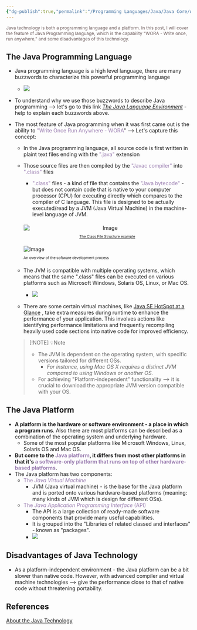 ```yaml
---
{"dg-publish":true,"permalink":"/Programming Languages/Java/Java Core/About Java Technology/","title":"About The Java Technology","noteIcon":"1","updated":"2024-05-04T23:09:17.262+07:00"}
---
```


<span style="color:#6a5858; font-size: 85%;">
Java technology is both a programming language and a platform. In this post, I will cover the feature of Java Programming language, which is the capability "WORA - Write once, run anywhere," and some disadvantages of this technology.</span>

## The Java Programming Language
- Java programming language is a high level language, there are many buzzwords to characterize this powerful programming language
	- ![](https://i.imgur.com/UTy6QiY.png)
- To understand why we use those buzzwords to describe Java programming --> let's go to this link [_The Java Language Environment_](http://www.oracle.com/technetwork/java/langenv-140151.html) - help to explain each buzzwords above.
- The most feature of Java programming when it was first came out is the ability to <span style="color:#9a7db0">"Write Once Run Anywhere - WORA</span>" --> Let's capture this concept:
	- In the Java programming language, all source code is first written in plaint text files ending with the <span style="color:#9a7db0">".java"</span> extension
	- Those source files are then compiled by the <span style="color:#9a7db0">"Javac compiler"</span> into <span style="color:#9a7db0">".class"</span> files 
		- <span style="color:#9a7db0">".class"</span> files - a kind of file that contains the <span style="color:#9a7db0">"Java bytecode"</span> - but does not contain code that is native to your computer processor (CPU) for executing directly which compares to the compiler of C language. This file is designed to be actually executed/read by a JVM (Java Virtual Machine) in the machine-level language of JVM.		
		<div style="text-align: center; margin: 20px auto"> <img src="https://i.imgur.com/VyvDhkY.png" alt="Image" style="display: block; margin: 0 auto;"> <p style="position: relative; left: 50%; transform: translateX(-50%);font-size: 70%;"><a href="https://docs.fileformat.com/programming/class/#classfile-structure">The Class File Structure example</a> </p></div>
		
		<div style="margin: 20px auto"><img src="https://docs.oracle.com/javase/tutorial/figures/getStarted/getStarted-compiler.gif" alt="Image"> <p style="font-size: 70%;">An overview of the software development process</p></div>
	- The JVM is compatible with multiple operating systems, which means that the same ".class" files can be executed on various platforms such as Microsoft Windows, Solaris OS, Linux, or Mac OS.
		- ![](https://i.imgur.com/ZUARtwb.png)
	- There are some certain virtual machines, like [Java SE HotSpot at a Glance](http://www.oracle.com/technetwork/java/javase/tech/index-jsp-136373.html) , take extra measures during runtime to enhance the performance of your application. This involves actions like identifying performance limitations and frequently recompiling heavily used code sections into native code for improved efficiency.
		

    > [!NOTE] 💡Note
    > - The JVM is dependent on the operating system, with specific versions tailored for different OSs. 
    > 	- *For instance, using Mac OS X requires a distinct JVM compared to using Windows or another OS.* 
    > - For achieving "Platform-independent" functionality --> it is crucial to download the appropriate JVM version compatible with your OS. 

## The Java Platform
- **A platform is the hardware or software environment - a place in which a program runs**. Also there are most platforms can be described as a combination of the operating system and underlying hardware.
	- Some of the most popular platforms like Microsoft Windows, Linux, Solaris OS and Mac OS.
- **But come to the <span style="color:#9a7db0">Java platform</span>, it differs from most other platforms in that it's <span style="color:#9a7db0">a software-only platform that runs on top of other hardware-based platforms</span>**.
- The Java platform has two components:
	- <span style="color:#9a7db0">The _Java Virtual Machine_</span>
		- JVM (Java virtual machine) - is the base for the Java platform and is ported onto various hardware-based platforms (meaning: many kinds of JVM which is design for different OSs).
	- <span style="color:#9a7db0">The _Java Application Programming Interface_ (API)</span>
		- The API is a large collection of ready-made software components that provide many useful capabilities.
		- It is grouped into the "Libraries of related classed and interfaces" - known as "packages".
		- ![](https://i.imgur.com/wLcGZBE.png)


## Disadvantages of Java Technology
- As a platform-independent environment - the Java platform can be a bit slower than native code. However, with advanced compiler and virtual machine technologies --> give the performance close to that of native code without threatening portability.
 
## References
[About the Java Technology](https://docs.oracle.com/javase/tutorial/getStarted/intro/definition.html)